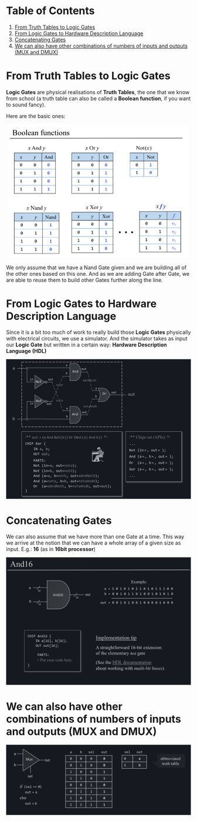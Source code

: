 
# Table of Contents

1.  [From Truth Tables to Logic Gates](#org0c1bed2)
2.  [From Logic Gates to Hardware Description Language](#org6b5d49c)
3.  [Concatenating Gates](#org6b59e0c)
4.  [We can also have other combinations of numbers of inputs and outputs (MUX and DMUX)](#org1060f40)



<a id="org0c1bed2"></a>

# From Truth Tables to Logic Gates

**Logic Gates** are physical realisations of **Truth Tables**, the one that we know from school (a truth table can also be called a **Boolean function**, if you want to sound fancy).

Here are the basic ones:

![img](imgs/truth_tables.png)

We only assume that we have a Nand Gate given and we are building all of the other ones based on this one. And as we are adding Gate after Gate, we are able to reuse them to build other Gates further along the line.


<a id="org6b5d49c"></a>

# From Logic Gates to Hardware Description Language

Since it is a bit too much of work to really build those **Logic Gates** physically with electrical circuits, we use a simulator. And the simulator takes as input our **Logic Gate** but written in a certain way: **Hardware Description Language (HDL)**

![img](imgs/hdl_xor.png)


<a id="org6b59e0c"></a>

# Concatenating Gates

We can also assume that we have more than one Gate at a time. This way we arrive at the notion that we can have a whole array of a given size as input. E.g.: **16** (as in **16bit processor**)

![img](imgs/16and.png)


<a id="org1060f40"></a>

# We can also have other combinations of numbers of inputs and outputs (MUX and DMUX)

![img](imgs/mux.png)

